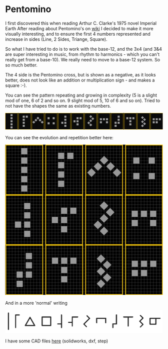 # Pentomino

I first discovered this when reading Arthur C. Clarke's 1975 novel Imperial Earth
After reading about Pentomino's on [wiki](https://en.wikipedia.org/wiki/Pentomino) I decided to make it more visually interesting, and to ensure the first 4 numbers represented and increase in sides (Line, 2 Sides, Triange, Square).

So what I have tried to do is to work with the base-12, and the 3x4 (and 3&4 are super interesting in music, from rhythm to harmonics - which you can't really get from a base-10).  We really need to move to a base-12 system.  So so much better.  

The 4 side is the Pentomino cross, but is shown as a negative, as it looks better, does not look like an addition or multiplication sign - and makes a square :-).

You can see the pattern repeating and growing in complexity (5 is a slight mod of one, 6 of 2 and so on.  9 slight mod of 5, 10 of 6 and so on).  Tried to not have the shapes the same as existing numbers.


![Pentomino01](images/Pentomino01.jpg)

You can see the evolution and repetition better here:

![Pentomino04](images/Pentomino04.jpg)

And in a more 'normal' writing

![Pentomino04](images/Pentomino01.PNG)

I have some CAD files [here](Pentomino/CAD) (solidworks, dxf, step)
